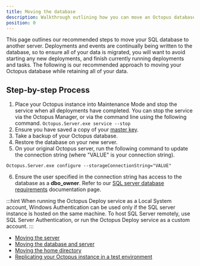 ```yaml
---
title: Moving the database
description: Walkthrough outlining how you can move an Octopus database from one server to another.
position: 0
---
```


This page outlines our recommended steps to move your SQL database to another server. Deployments and events are continually being written to the database, so to ensure all of your data is migrated, you will want to avoid starting any new deployments, and finish currently running deployments and tasks. The following is our recommended approach to moving your Octopus database while retaining all of your data.

## Step-by-step Process
1. Place your Octopus instance into Maintenance Mode and stop the service when all deployments have completed. You can stop the service via the Octopus Manager, or via the command line using the following command.
`Octopus.Server.exe service --stop`
2. Ensure you have saved a copy of your [master key](https://octopus.com/docs/reference/security-and-encryption#Securityandencryption-YourMasterKey).
3. Take a backup of your Octopus database.
4. Restore the database on your new server.
5. On your original Octopus server, run the following command to update the connection string (where "VALUE" is your connection string).

`Octopus.Server.exe configure --storageConnectionString="VALUE"`

6. Ensure the user specified in the connection string has access to the database as a **dbo_owner**. Refer to our [SQL server database requirements](https://octopus.com/docs/installation/installing-octopus/sql-server-database-requirements) documentation page.

:::hint
When running the Octopus Deploy service as a Local System account, Windows Authentication can be used only if the SQL server instance is hosted on the same machine. To host SQL Server remotely, use SQL Server Authentication, or run the Octopus Deploy service as a custom account.
:::

- [Moving the server](/docs/move-the-server.md)
- [Moving the database and server](/docs/move-the-database-and-server.md)
- [Moving the home directory](/docs/getting-started.md)
- [Replicating your Octopus instance in a test environment](/docs/replicating-your-octopus-instance-in-a-test-environment.md)

